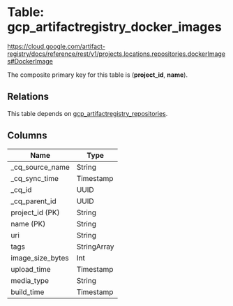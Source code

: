 # Table: gcp_artifactregistry_docker_images

https://cloud.google.com/artifact-registry/docs/reference/rest/v1/projects.locations.repositories.dockerImages#DockerImage

The composite primary key for this table is (**project_id**, **name**).

## Relations

This table depends on [gcp_artifactregistry_repositories](gcp_artifactregistry_repositories).

## Columns

| Name          | Type          |
| ------------- | ------------- |
|_cq_source_name|String|
|_cq_sync_time|Timestamp|
|_cq_id|UUID|
|_cq_parent_id|UUID|
|project_id (PK)|String|
|name (PK)|String|
|uri|String|
|tags|StringArray|
|image_size_bytes|Int|
|upload_time|Timestamp|
|media_type|String|
|build_time|Timestamp|